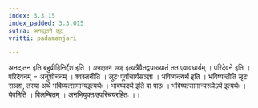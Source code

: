 ```yaml
---
index: 3.3.15
index_padded: 3.3.015
sutra: अनद्यतने लुट्
vritti: padamanjari

---
```

अनद्यतन इति बहुव्रीहिनिर्द्देश इति । `अनद्यतने लङ्` इत्यत्रैवैतद्व्याख्यातं तत एवावधार्यम् ।
परिदेवने इति । परिदेवनम् = अनुशोचनम् । श्वस्तनीति । लुटः पूर्वाचार्यसञ्ज्ञा । भविष्यन्त्यर्थ इति । भविष्यन्तीति लृटः सञ्ज्ञा, तस्या अर्थे भविष्यत्सामान्यइत्यर्थः । भावष्यदर्थ इति वा पाठः । भविष्यत्सामान्यरूपेऽर्थ इत्यर्थः । येवमिति । विलम्बितम् । अनभियुक्तःउपरिचयरहितः ।।